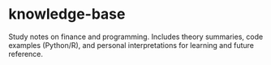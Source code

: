# knowledge-base
Study notes on finance and programming. Includes theory summaries, code examples (Python/R), and personal interpretations for learning and future reference.
